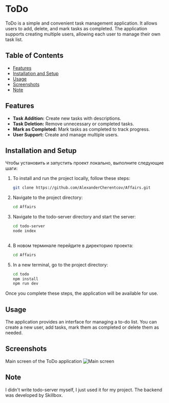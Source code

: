 # ToDo

ToDo is a simple and convenient task management application. It allows users to add, delete, and mark tasks as completed. The application supports creating multiple users, allowing each user to manage their own task list.

## Table of Contents
- [Features](#features)
- [Installation and Setup](#installation-and-setup)
- [Usage](#usage)
- [Screenshots](#screenshots)
- [Note](#Note)

## Features

- **Task Addition:** Create new tasks with descriptions.
- **Task Deletion:** Remove unnecessary or completed tasks.
- **Mark as Completed:** Mark tasks as completed to track progress.
- **User Support:** Create and manage multiple users.

## Installation and Setup

Чтобы установить и запустить проект локально, выполните следующие шаги:

1. To install and run the project locally, follow these steps:
   ```bash
   git clone https://github.com/AlexanderCherentcov/Affairs.git

2. Navigate to the project directory:
   ```bash
   cd Affairs

3. Navigate to the todo-server directory and start the server:
   ```bash
   cd todo-server
   node index
 
4. В новом терминале перейдите в директорию проекта:
   ```bash
   cd Affairs

5. In a new terminal, go to the project directory:
   ```bash
   cd todo
   npm install
   npm run dev

Once you complete these steps, the application will be available for use.

## Usage

The application provides an interface for managing a to-do list. You can create a new user, add tasks, mark them as completed or delete them as needed.

## Screenshots

Main screen of the ToDo application
![Main screen](./screenshots/ToDo.jpg)

## Note

I didn't write todo-server myself, I just used it for my project. The backend was developed by Skillbox.
